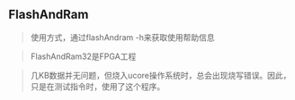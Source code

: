 ## FlashAndRam
> 使用方式，通过flashAndram -h来获取使用帮助信息

> FlashAndRam32是FPGA工程

> 几KB数据并无问题，但烧入ucore操作系统时，总会出现烧写错误。因此，只是在测试指令时，使用了这个程序。